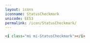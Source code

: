 ```yaml
---
layout: icons
iconname: StatusCheckmark
unicode: EE53
permalink: /icon/StatusCheckmark/
---
```


``` html
<i class="mi mi-StatusCheckmark"></i>
```
